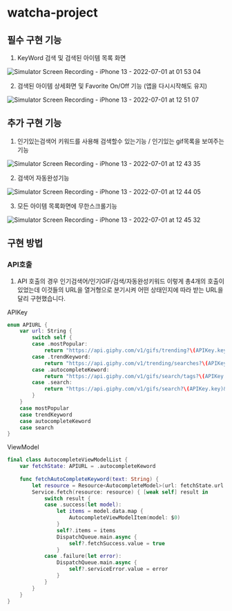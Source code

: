 # watcha-project

## 필수 구현 기능

1. KeyWord 검색 및 검색된 아이템 목록 화면   

![Simulator Screen Recording - iPhone 13 - 2022-07-01 at 01 53 04](https://user-images.githubusercontent.com/93653997/176734147-c4d0ef9d-ff43-4455-8993-dad368cb0962.gif)

2. 검색된 아이템 상세화면 및 Favorite On/Off 기능 (앱을 다시시작해도 유지)   

![Simulator Screen Recording - iPhone 13 - 2022-07-01 at 12 51 07](https://user-images.githubusercontent.com/93653997/176819992-755d8883-cd6d-4f8e-8081-8f2193d397ff.gif)


## 추가 구현 기능

1. 인기있는검색어 키워드를 사용해 검색할수 있는기능 / 인기있는 gif목록을 보여주는 기능   

![Simulator Screen Recording - iPhone 13 - 2022-07-01 at 12 43 35](https://user-images.githubusercontent.com/93653997/176819607-2311c2b1-c82d-41e1-bd09-8b29ed6801a0.gif)

2. 검색어 자동완성기능   

![Simulator Screen Recording - iPhone 13 - 2022-07-01 at 12 44 05](https://user-images.githubusercontent.com/93653997/176819641-0a2697da-f737-409c-afcd-f6a0c114f49f.gif)

3. 모든 아이템 목록화면에 무한스크롤기능    

![Simulator Screen Recording - iPhone 13 - 2022-07-01 at 12 45 32](https://user-images.githubusercontent.com/93653997/176819671-38a1a78a-5add-4daf-a20d-7a1d55a4dfef.gif)

## 구현 방법
### API호출  
1. API 호출의 경우 인기검색어/인기GIF/검색/자동완성키워드 이렇게 총4개의 호출이 있었는데 이것들의 URL을 열거형으로 분기시켜 어떤 상태인지에 따라 받는 URL을 달리 구현했습니다.

APIKey
```swift
enum APIURL {
    var url: String {
        switch self {
        case .mostPopular:
            return "https://api.giphy.com/v1/gifs/trending?\(APIKey.key)&limit=20&rating=g"
        case .trendKeyword:
            return "https://api.giphy.com/v1/trending/searches?\(APIKey.key)"
        case .autocompleteKeword:
            return "https://api.giphy.com/v1/gifs/search/tags?\(APIKey.key)&limit=10"
        case .search:
            return "https://api.giphy.com/v1/gifs/search?\(APIKey.key)&limit=20&rating=g&q="
        }
    }
    case mostPopular
    case trendKeyword
    case autocompleteKeword
    case search
}
```
ViewModel
```swift
final class AutocompleteViewModelList {
    var fetchState: APIURL = .autocompleteKeword
    
    func fetchAutoCompleteKeyword(text: String) {
        let resource = Resource<AutocompleteModel>(url: fetchState.url + "&q=\(text)")
        Service.fetch(resource: resource) { [weak self] result in
            switch result {
            case .success(let model):
                let items = model.data.map {
                    AutocompleteViewModelItem(model: $0)
                }
                self?.items = items
                DispatchQueue.main.async {
                    self?.fetchSuccess.value = true
                }
            case .failure(let error):
                DispatchQueue.main.async {
                    self?.serviceError.value = error
                }
            }
        }
    }
}
```
